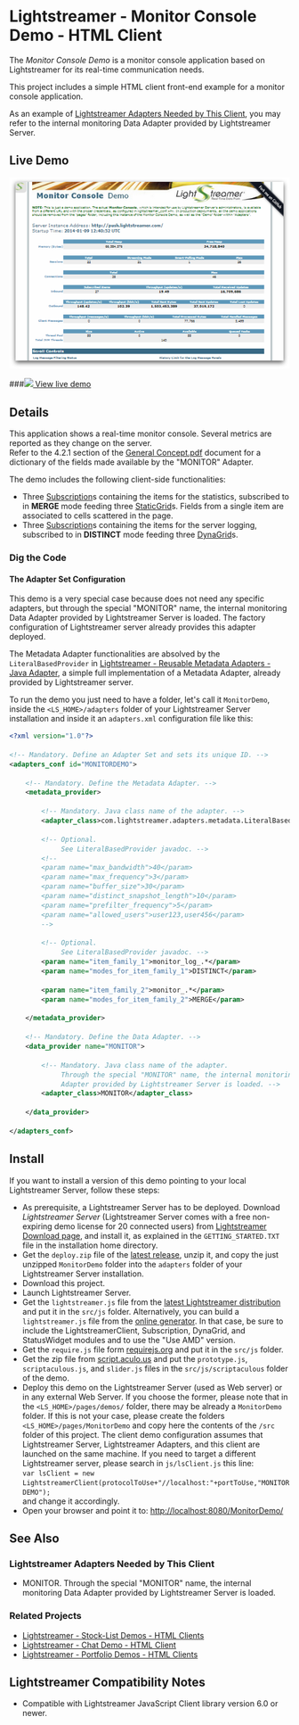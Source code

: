 # Lightstreamer - Monitor Console Demo - HTML Client

<!-- START DESCRIPTION lightstreamer-example-monitor-client-javascript -->
The *Monitor Console Demo* is a monitor console application based on Lightstreamer for its real-time communication needs.

This project includes a simple HTML client front-end example for a monitor console application.

As an example of [Lightstreamer Adapters Needed by This Client](https://github.com/Lightstreamer/Lightstreamer-example-Monitor-client-javascript#lightstreamer-adapters-needed-by-this-client), you may refer to the internal monitoring Data Adapter provided by Lightstreamer Server.

## Live Demo

[![screenshot](screen_monitor_large.png)](http://demos.lightstreamer.com/MonitorDemo)

###[![](http://demos.lightstreamer.com/site/img/play.png) View live demo](http://demos.lightstreamer.com/MonitorDemo)

## Details

This application shows a real-time monitor console. Several metrics are reported as they change on the server.<br>
Refer to the 4.2.1 section of the [General Concept.pdf](http://www.lightstreamer.com/docs/base/General%20Concepts.pdf#page=37) document for a dictionary of the fields made available by the "MONITOR" Adapter.

The demo includes the following client-side functionalities:
* Three [Subscription](http://www.lightstreamer.com/docs/client_javascript_uni_api/Subscription.html)s containing the items for the statistics, subscribed to in <b>MERGE</b> mode feeding three [StaticGrid](http://www.lightstreamer.com/docs/client_javascript_uni_api/StaticGrid.html)s. Fields from a single item are associated to cells scattered in the page.
* Three [Subscription](http://www.lightstreamer.com/docs/client_javascript_uni_api/Subscription.html)s containing the items for the server logging, subscribed to in <b>DISTINCT</b> mode feeding three [DynaGrid](http://www.lightstreamer.com/docs/client_javascript_uni_api/DynaGrid.html)s. 

### Dig the Code

#### The Adapter Set Configuration

This demo is a very special case because does not need any specific adapters, but through the special "MONITOR" name, the internal monitoring Data Adapter provided by Lightstreamer Server is loaded.
The factory configuration of Lightstreamer server already provides this adapter deployed.

The Metadata Adapter functionalities are absolved by the `LiteralBasedProvider` in [Lightstreamer - Reusable Metadata Adapters - Java Adapter](https://github.com/Lightstreamer/Lightstreamer-example-ReusableMetadata-adapter-java), a simple full implementation of a Metadata Adapter, already provided by Lightstreamer server. 

To run the demo you just need to have a folder, let's call it `MonitorDemo`, inside the `<LS_HOME>/adapters` folder of your Lightstreamer Server installation and inside it an `adapters.xml` configuration file like this: 

```xml
<?xml version="1.0"?>

<!-- Mandatory. Define an Adapter Set and sets its unique ID. -->
<adapters_conf id="MONITORDEMO">

    <!-- Mandatory. Define the Metadata Adapter. -->
    <metadata_provider>

        <!-- Mandatory. Java class name of the adapter. -->
        <adapter_class>com.lightstreamer.adapters.metadata.LiteralBasedProvider</adapter_class>

        <!-- Optional.
             See LiteralBasedProvider javadoc. -->
        <!--
        <param name="max_bandwidth">40</param>
        <param name="max_frequency">3</param>
        <param name="buffer_size">30</param>
        <param name="distinct_snapshot_length">10</param>
        <param name="prefilter_frequency">5</param>
        <param name="allowed_users">user123,user456</param>
        -->

        <!-- Optional.
             See LiteralBasedProvider javadoc. -->
        <param name="item_family_1">monitor_log_.*</param>
        <param name="modes_for_item_family_1">DISTINCT</param>
        
        <param name="item_family_2">monitor_.*</param>
        <param name="modes_for_item_family_2">MERGE</param>
        
    </metadata_provider>

    <!-- Mandatory. Define the Data Adapter. -->
    <data_provider name="MONITOR">

        <!-- Mandatory. Java class name of the adapter.
             Through the special "MONITOR" name, the internal monitoring Data
             Adapter provided by Lightstreamer Server is loaded. -->
        <adapter_class>MONITOR</adapter_class>

    </data_provider>

</adapters_conf>
```

<!-- END DESCRIPTION lightstreamer-example-monitor-client-javascript -->
## Install
If you want to install a version of this demo pointing to your local Lightstreamer Server, follow these steps:
* As prerequisite, a Lightstreamer Server has to be deployed. Download *Lightstreamer Server* (Lightstreamer Server comes with a free non-expiring demo license for 20 connected users) from [Lightstreamer Download page](http://www.lightstreamer.com/download.htm), and install it, as explained in the `GETTING_STARTED.TXT` file in the installation home directory.
* Get the `deploy.zip` file of the [latest release](https://github.com/Lightstreamer/Lightstreamer-example-Monitor-client-javascript/releases), unzip it, and copy the just unzipped `MonitorDemo` folder into the `adapters` folder of your Lightstreamer Server installation.
* Download this project.
* Launch Lightstreamer Server.
* Get the `lightstreamer.js` file from the [latest Lightstreamer distribution](http://www.lightstreamer.com/download) and put it in the `src/js` folder. 
Alternatively, you can build a `lightstreamer.js` file from the [online generator](http://www.lightstreamer.com/docs/client_javascript_tools/generator.html). In that case, be sure to include the LightstreamerClient, Subscription, DynaGrid, and StatusWidget modules and to use the "Use AMD" version.
* Get the `require.js` file form [requirejs.org](http://requirejs.org/docs/download.html) and put it in the `src/js` folder.
* Get the zip file from [script.aculo.us](http://script.aculo.us/downloads) and put the `prototype.js`, `scriptaculous.js`, and `slider.js` files in the `src/js/scriptaculous` folder of the demo.
* Deploy this demo on the Lightstreamer Server (used as Web server) or in any external Web Server. If you choose the former, please note that in the `<LS_HOME>/pages/demos/` folder, there may be already a `MonitorDemo` folder. If this is not your case, please create the folders `<LS_HOME>/pages/MonitorDemo` and copy here the contents of the `/src` folder of this project.
The client demo configuration assumes that Lightstreamer Server, Lightstreamer Adapters, and this client are launched on the same machine. If you need to target a different Lightstreamer server, please search in `js/lsClient.js` this line:<BR/> 
`var lsClient = new LightstreamerClient(protocolToUse+"//localhost:"+portToUse,"MONITORDEMO");`<BR/> 
and change it accordingly.
* Open your browser and point it to: [http://localhost:8080/MonitorDemo/](http://localhost:8080/MonitorDemo/)

## See Also

### Lightstreamer Adapters Needed by This Client
<!-- START RELATED_ENTRIES -->

* MONITOR. Through the special "MONITOR" name, the internal monitoring Data Adapter provided by Lightstreamer Server is loaded.

<!-- END RELATED_ENTRIES -->

### Related Projects

* [Lightstreamer - Stock-List Demos - HTML Clients](https://github.com/Lightstreamer/Lightstreamer-example-Stocklist-client-javascript)
* [Lightstreamer - Chat Demo - HTML Client](https://github.com/Lightstreamer/Lightstreamer-example-Chat-client-javascript)
* [Lightstreamer - Portfolio Demos - HTML Clients](https://github.com/Lightstreamer/Lightstreamer-example-Portfolio-client-javascript)

## Lightstreamer Compatibility Notes

- Compatible with Lightstreamer JavaScript Client library version 6.0 or newer.
